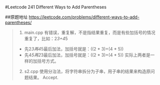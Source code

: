 #Leetcode 241 Different Ways to Add Parentheses

##原题地址
https://leetcode.com/problems/different-ways-to-add-parentheses/

> 1. main.cpp
> 有错误，重复解，不是指结果重复，而是有些加括号的情况重复了，比如：2*3+4*5
> - 先2*3再4*5最后加法，加括号就是：((2 * 3)+(4 * 5))
> - 先4*5再2*3最后加法，加括号就是：((2 * 3)+(4 * 5))
> 实际上两者是一样的加括号方式。
> 
> 2. s2.cpp
> 使用分治法，将字符串拆分为子串，用子串的结果来构造原问题结果。
> Accept.
